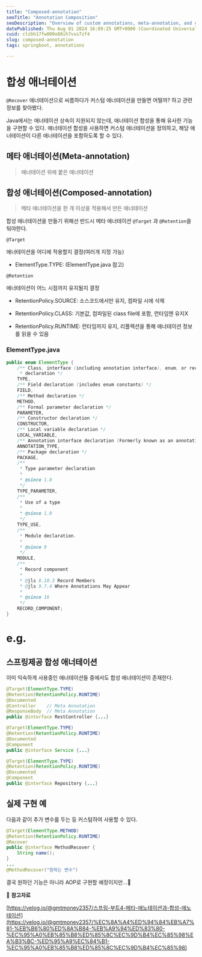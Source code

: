```yaml
---
title: "Composed-annotation"
seoTitle: "Annotation Composition"
seoDescription: "Overview of custom annotations, meta-annotation, and composed-annotation in Java with practical examples and considerations"
datePublished: Thu Aug 01 2024 16:09:25 GMT+0000 (Coordinated Universal Time)
cuid: clzbh17fw000o08ih7vus7zf4
slug: composed-annotation
tags: springboot, annotations

---
```


# 합성 애너테이션

`@Recover` 애너테이션으로 씨름하다가 커스텀 애너테이션을 만들면 어떨까? 하고 관련 정보를 찾아봤다.

Java에서는 애너테이션 상속이 지원되지 않는데, 애너테이션 합성을 통해 유사한 기능을 구현할 수 있다. 애너테이션 합성을 사용하면 커스텀 애너테이션을 정의하고, 해당 애너테이션이 다른 애너테이션을 포함하도록 할 수 있다.

## 메타 애너테이션(Meta-annotation)

> 애너테이션 위에 붙은 애너테이션

## 합성 애너테이션(Composed-annotation)

> 메타 애너테이션을 한 개 이상을 적용해서 만든 애너테이션

합성 애너테이션을 만들기 위해선 반드시 메타 애너테이션 `@Target` 과 `@Retention`을 둬야한다.

`@Target`

애너테이션을 어디에 적용할지 결정(여러개 지정 가능)

* ElementType.TYPE: (ElementType.java 참고)
    

`@Retention`

애너테이션이 어느 시점까지 유지될지 결정

* RetentionPolicy.SOURCE: 소스코드에서만 유지, 컴파일 시에 삭제
    
* RetentionPolicy.CLASS: 기본값, 컴파일된 class file에 포함, 런타임엔 유지X
    
* RetentionPolicy.RUNTIME: 런타임까지 유지, 리플렉션을 통해 애너테이션 정보를 읽을 수 있음
    

### ElementType.java

```java
public enum ElementType {
    /** Class, interface (including annotation interface), enum, or record
     * declaration */
    TYPE,
    /** Field declaration (includes enum constants) */
    FIELD,
    /** Method declaration */
    METHOD,
    /** Formal parameter declaration */
    PARAMETER,
    /** Constructor declaration */
    CONSTRUCTOR,
    /** Local variable declaration */
    LOCAL_VARIABLE,
    /** Annotation interface declaration (Formerly known as an annotation type.) */
    ANNOTATION_TYPE,
    /** Package declaration */
    PACKAGE,
    /**
     * Type parameter declaration
     *
     * @since 1.8
     */
    TYPE_PARAMETER,
    /**
     * Use of a type
     *
     * @since 1.8
     */
    TYPE_USE,
    /**
     * Module declaration.
     *
     * @since 9
     */
    MODULE,
    /**
     * Record component
     *
     * @jls 8.10.3 Record Members
     * @jls 9.7.4 Where Annotations May Appear
     *
     * @since 16
     */
    RECORD_COMPONENT;
}
```

# e.g.

## 스프링제공 합성 애너테이션

이미 익숙하게 사용중인 애너테이션들 중에서도 합성 애너테이션이 존재한다.

```java
@Target(ElementType.TYPE)
@Retention(RetentionPolicy.RUNTIME)
@Documented
@Controller    // Meta Annotation
@ResponseBody  // Meta Annotation
public @interface RestController {...}

@Target(ElementType.TYPE)
@Retention(RetentionPolicy.RUNTIME)
@Documented
@Component
public @interface Service {...}

@Target(ElementType.TYPE)
@Retention(RetentionPolicy.RUNTIME)
@Documented
@Component
public @interface Repository {...}
```

## 실제 구현 예

다음과 같이 추가 변수를 두는 등 커스텀하여 사용할 수 있다.

```java
@Target(ElementType.METHOD)
@Retention(RetentionPolicy.RUNTIME)
@Recover
public @interface MethodRecover {
    String name();
}
...
@MethodRecover("원하는 변수")
```

결국 원하던 기능은 아니라 AOP로 구현할 예정이지만...🥲

📘 **참고자료**

[https://velog.io/@gmtmoney2357/스프링-부트4-메타-애노테이션과-합성-애노테이션](https://velog.io/@gmtmoney2357/%EC%8A%A4%ED%94%84%EB%A7%81-%EB%B6%80%ED%8A%B84-%EB%A9%94%ED%83%80-%EC%95%A0%EB%85%B8%ED%85%8C%EC%9D%B4%EC%85%98%EA%B3%BC-%ED%95%A9%EC%84%B1-%EC%95%A0%EB%85%B8%ED%85%8C%EC%9D%B4%EC%85%98)